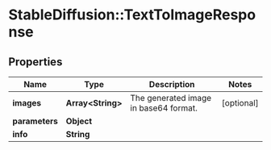 # StableDiffusion::TextToImageResponse

## Properties
Name | Type | Description | Notes
------------ | ------------- | ------------- | -------------
**images** | **Array&lt;String&gt;** | The generated image in base64 format. | [optional] 
**parameters** | **Object** |  | 
**info** | **String** |  | 

